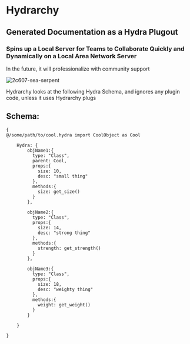 # Hydrarchy
## Generated Documentation as a Hydra Plugout 
### Spins up a Local Server for Teams to Collaborate Quickly and Dynamically on a Local Area Network Server
In the future, it will professionalize with community support

![2c607-sea-serpent](https://user-images.githubusercontent.com/107733608/174912964-77b2a004-4cb4-4c82-b166-39f361dd4562.jpg)

Hydrarchy looks at the following Hydra Schema, and ignores any plugin code, unless it uses Hydrarchy plugs
## Schema:
    {
    @/some/path/to/cool.hydra import CoolObject as Cool
      
        Hydra: {
            objName1:{
              type: "Class",
              parent: Cool,
              props:{
                size: 10,
                desc: "small thing"
              },
              methods:{
                size: get_size()
              }
            },

            objName2:{
              type: "Class",
              props:{
                size: 14,
                desc: "strong thing"
              },
              methods:{
                strength: get_strength()
              }
            },

            objName3:{
              type: "Class",
              props:{
                size: 18,
                desc: "weighty thing"
              },
              methods:{
                weight: get_weight()
              }
            }

        }
    
    }

